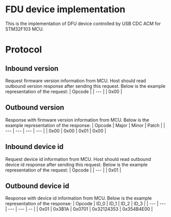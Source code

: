 # FDU device implementation

This is the implementation of DFU device controlled by USB CDC ACM for STM32F103 MCU.

# Protocol
## Inbound version
Request firmware version information from MCU. Host should read outbound version response after sending this request. Below is the example representation of the request:
| Opcode |
| --- |
| 0x00 |

## Outbound version
Response with firmware version information from MCU. Below is the example representation of the response:
| Opcode | Major | Minor | Patch |
| --- | --- | --- | --- |
| 0x00 | 0x00 | 0x01 | 0x00 |

## Inbound device id
Request device id information from MCU. Host should read outbound device id response after sending this request. Below is the example representation of the request:
| Opcode |
| --- |
| 0x01 |

## Outbound device id
Response with device id information from MCU. Below is the example representation of the response:
| Opcode | ID_0 | ID_1 | ID_2 | ID_3 |
| --- | --- | --- | --- |  -- |
| 0x01 | 0x3B1A | 0x0701 | 0x32124353 | 0x354B4E00 |
